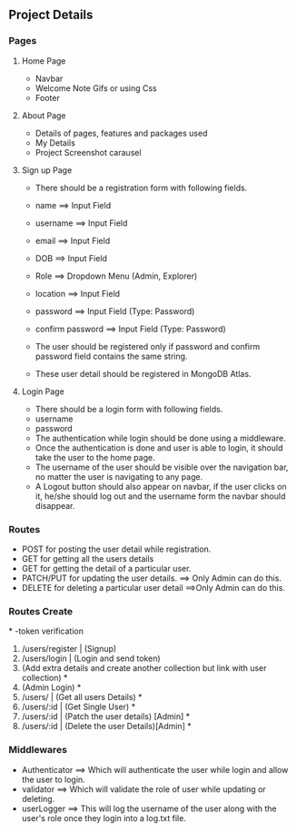 ## Project Details

### Pages

1. Home Page

   - Navbar
   - Welcome Note Gifs or using Css
   - Footer

2. About Page

   - Details of pages, features and packages used
   - My Details
   - Project Screenshot carausel

3. Sign up Page

   - There should be a registration form with following fields.
   - name ==> Input Field
   - username ==> Input Field
   - email ==> Input Field
   - DOB ==> Input Field
   - Role ==> Dropdown Menu (Admin, Explorer)
   - location ==> Input Field
   - password ==> Input Field (Type: Password)
   - confirm password ==> Input Field (Type: Password)

   - The user should be registered only if password and confirm password field contains the same string.
   - These user detail should be registered in MongoDB Atlas.

4. Login Page

   - There should be a login form with following fields.
   - username
   - password
   - The authentication while login should be done using a middleware.
   - Once the authentication is done and user is able to login, it should take the user to the home page.
   - The username of the user should be visible over the navigation bar, no matter the user is navigating to any page.
   - A Logout button should also appear on navbar, if the user clicks on it, he/she should log out and the username form the navbar should disappear.

### Routes

- POST for posting the user detail while registration.
- GET for getting all the users details
- GET for getting the detail of a particular user.
- PATCH/PUT for updating the user details. ==> Only Admin can do this.
- DELETE for deleting a particular user detail ==>Only Admin can do this.

### Routes Create

\* -token verification

1. /users/register | (Signup)
2. /users/login | (Login and send token)
3. (Add extra details and create another collection but link with user collection) \*
4. (Admin Login) \*
5. /users/ | (Get all users Details) \*
6. /users/:id | (Get Single User) \*
7. /users/:id | (Patch the user details) [Admin] \*
8. /users/:id | (Delete the user Details)[Admin] \*

### Middlewares

- Authenticator ==> Which will authenticate the user while login and allow the user to login.
- validator ==> Which will validate the role of user while updating or deleting.
- userLogger ==> This will log the username of the user along with the user's role once they login into a log.txt file.

